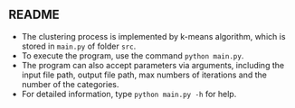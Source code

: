 ## README
- The clustering process is implemented by k-means algorithm, which is stored in $\texttt{main.py}$  of folder $\texttt{src}$.
- To execute the program, use the command $\texttt{python main.py}$.
- The program can also accept parameters via arguments, including the input file path, output file path, max numbers of iterations and the number of the categories.
- For detailed information, type  $\texttt{python main.py -h}$  for help.

